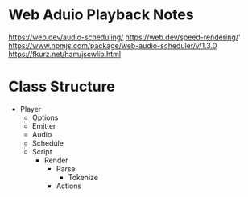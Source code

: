 # Web Aduio Playback Notes

https://web.dev/audio-scheduling/
https://web.dev/speed-rendering/'
https://www.npmjs.com/package/web-audio-scheduler/v/1.3.0
https://fkurz.net/ham/jscwlib.html

# Class Structure

- Player
  - Options
  - Emitter
  - Audio
  - Schedule
  - Script
    - Render
      - Parse
        - Tokenize
      - Actions

